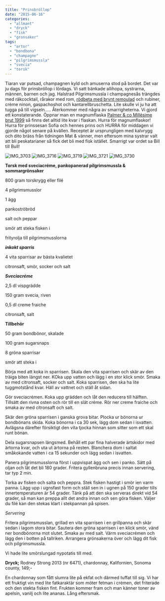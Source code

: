 ```yaml
---
title: "Prinsbröllop"
date: "2015-06-16"
categories: 
  - "allmant"
  - "dryck"
  - "fisk"
  - "gronsaker"
tags: 
  - "artor"
  - "bondbona"
  - "champagne"
  - "pilgrimsmussla"
  - "svecia"
  - "torsk"
---
```


Tiaran var putsad, champagnen kyld och amuserna stod på bordet. Det var ju dags för prinsbröllop i lördags. Vi satt bänkade allihopa, systrarna, männen, barnen och jag. Halstrad Pilgrimsmussla i champagnesås trängdes med räkcocktail, rårakor med rom, [rödbeta med brynt remoulad](/posts/mumsbitar/) och rubiner, crème ninon, gaspachoshot och kantarellbruschetta. Lite skulle vi ju ha att tugga på till vigseln..... Återkommer med några av smarrigheterna. Vi gjord ett konstaterande. Öppnar man en magnumflaska [Palmer & co Millésime brut 1999](https://www.oenoforos.se/Produkt.aspx?productID=169) så finns det alltid lite kvar i flaskan. Hurra för magnumflaskor! Hurra för prinssesan Sofia och hennes prins och HURRA för middagen vi gjorde något senare på kvällen. Receptet är ursprungligen med kalvrygg och dito bräss från tidningen Mat & vänner, men eftersom mina systrar valt att bli peskatarianer så fick det bli med fisk istället. Smarrigt var ordet sa Bill till Bull!

![IMG_3703](/static/img/IMG_3703-e1434482635255-1020x765.jpg)
![IMG_3716](/static/img/IMG_3716-1020x1360.jpg)
![IMG_3719](/static/img/IMG_3719-1020x1360.jpg)
![IMG_3721](/static/img/IMG_3721-1020x1360.jpg)
![IMG_3730](/static/img/IMG_3703-e1434482635255-1020x765.jpg)

**Torsk med sveciacréme, pankopanerad pilgrimsmussla & sommargrönsaker**

800 gram torskrygg eller filé

4 pilgrimsmusslor

1 ägg

pankoströbröd

salt och peppar

smör att steka fisken i

frityrolja till pilgrimsmusslorna

_**inkokt sparris**_

4 vita sparrisar av bästa kvalietet

citronsaft, smör, socker och salt

_**Sveciacréme**_

2,5 dl vispgrädde

150 gram svecia, riven

0,5 dl creme fraiche

citronsaft, salt

**Tillbehör**

50 gram bondbönor, skalade

100 gram sugarsnaps

8 gröna sparrisar

smör att steka i

Börja med att koka in sparrisen. Skala den vita sparrisen och skär av den träiga biten längst ner. KOka upp vatten och lägg i en stor klick smör. Smaka av med citronsaft, socker och salt. Koka sparrisen, den ska ha lite tuggmotstånd kvar. Häll av vattnet och ställ åt sidan.

Gör sveciacrémen. Koka upp grädden och låt den reducera till hälften. Tillsätt den rivna osten och rör till en slät créme. Rör ner creme fraiche och smaka av med citronsaft och salt.

Skär den gröna sparrisen i ganska grova bitar. Plocka ur bönorna ur bondbönans skida. Koka bönorna i ca 30 sek, lägg dom sedan i isvatten.  Avlägsna därefter försiktigt den vita tjocka hinnan som sitter som ett skal runt bönan.

Dela sugarsnapsen längsmed. Behåll ett par fina halverade ärtskidor med ärtorna kvar, och uta ut ärtorna på resten. Blanchera dom i saltat småkokande vatten i ca 15 sekunder och lägg sedan i isvatten.

Panera pilgrimsmusslorna först i uppvispat ägg och sen i panko. Sätt på oljan och låt det bli 180 grader. Fritera gyllenbruna precis innan servering, tar typ 2 min.

Torka av fisken och salta och peppra. Stek fisken hastigt i smör ien varm panna. Lägg upp i ugnsfast form och ställ sen in i ugnen på 150 grader tills innertemperaturen är 54 grader. Tänk på att den ska serveras direkt vid 54 grader, så man kan preppa allt det andra innan och sen göra fisken. Väljer du filé kan den stekas klart i stekpannan på spisen.

_Servering_

Fritera pilgrimsmusslan, grillad en vita sparrisen i en grillpanna och skär sedan i lagom stora bitar. Sautera den gröna sparrisen i en klick smör, vänd ner bondbönorna mot slutet. Smaka av med salt. Värm sveciacrémen och lägg den i botten på tallriken. Arrangera grönsakerna över och lägg dit fisk och pilgrimsmussla.

Vi hade lite smörslungad nypotatis till med.

**Dryck;** Rodney Strong 2013 (nr 6471), chardonnay, Kalifornien, Sonoma county, 149;-

En chardonnay som fått slumra lite på ekfat och därmed tuffat till sig. Vi har ett fruktigt vin med lite fatkaraktär som möter fetman i crémen, det friterade och den stekta fisken fint. Frukten kommer fram och man känner toner av apelsin, vanilj och lite ananas. Lång eftersmak.
